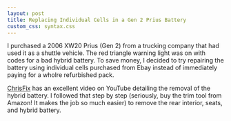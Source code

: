 ```yaml
---
layout: post
title: Replacing Individual Cells in a Gen 2 Prius Battery
custom_css: syntax.css
---
```

I purchased a 2006 XW20 Prius (Gen 2) from a trucking company that had used it as a shuttle vehicle. 
The red triangle warning light was on with codes for a bad hybrid battery. To save money, I decided to try 
repairing the battery using individual cells purchased from Ebay instead of immediately paying for a wholre refurbished pack. 

[ChrisFix]() has an excellent video on YouTube detailing the removal of the hybrid battery. I followed that step by step
(seriously, buy the trim tool from Amazon! It makes the job so much easier) to remove the rear interior, seats, and hybrid battery. 
